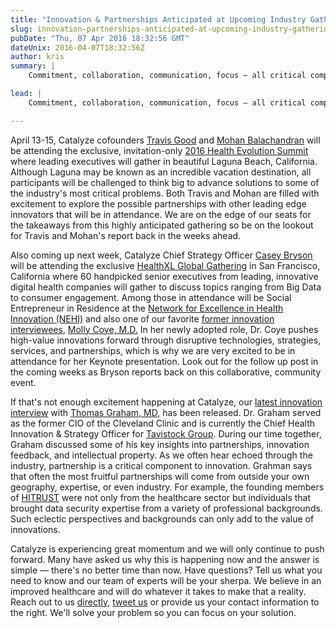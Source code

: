 ```yaml
---
title: "Innovation & Partnerships Anticipated at Upcoming Industry Gatherings"
slug: innovation-partnerships-anticipated-at-upcoming-industry-gatherings
pubDate: "Thu, 07 Apr 2016 18:32:56 GMT"
dateUnix: 2016-04-07T18:32:56Z
author: kris
summary: |
    Commitment, collaboration, communication, focus — all critical compontents to successful strategic partnerships that produce innovation. The Catalyze team is committed to finding other leading companies and individuals to partner with that share the vision of an improved healthcare system. As our [latest innovation interviewee][1] [Thomas Graham, M.D.][2] says, "the folks that are real leaders understand that we have massive challenges. It's not going to be until we recognize and admit them, understand our own limitations, and then really embrace the power of partnership." With that in mind, members of our Leadership team will be heading to explore those potential possibilities next week at some of the most highly anticipated industry gatherings.  

lead: |
    Commitment, collaboration, communication, focus — all critical compontents to successful strategic partnerships that produce innovation. The Catalyze team is committed to finding other leading companies and individuals to partner with that share the vision of an improved healthcare system. As our [latest innovation interviewee][1] [Thomas Graham, M.D.][2] says, "the folks that are real leaders understand that we have massive challenges. It's not going to be until we recognize and admit them, understand our own limitations, and then really embrace the power of partnership." With that in mind, members of our Leadership team will be heading to explore those potential possibilities next week at some of the most highly anticipated industry gatherings.  

---
```

April 13-15, Catalyze cofounders [Travis Good][3] and [Mohan Balachandran][4] will be attending the exclusive, invitation-only [2016 Health Evolution Summit][5] where leading executives will gather in beautiful Laguna Beach, California. Although Laguna may be known as an incredible vacation destination, all participants will be challenged to think big to advance solutions to some of the industry's most critical problems. Both Travis and Mohan are filled with excitement to explore the possible partnerships with other leading edge innovators that will be in attendance. We are on the edge of our seats for the takeaways from this highly anticipated gathering so be on the lookout for Travis and Mohan's report back in the weeks ahead.

Also coming up next week, Catalyze Chief Strategy Officer [Casey Bryson][6] will be attending the exclusive [HealthXL Global Gathering][7] in San Francisco, California where 60 handpicked senior executives from leading, innovative digital health companies will gather to discuss topics ranging from Big Data to consumer engagement. Among those in attendance will be Social Entrepreneur in Residence at the [Network for Excellence in Health Innovation (NEHI)][8] and also one of our favorite [former innovation interviewees][9], [Molly Coye, M.D.][10] In her newly adopted role, Dr. Coye pushes high-value innovations forward through disruptive technologies, strategies, services, and partnerships, which is why we are very excited to be in attendance for her Keynote presentation. Look out for the follow up post in the coming weeks as Bryson reports back on this collaborative, community event.

If that's not enough excitement happening at Catalyze, our [latest innovation interview][1] with [Thomas Graham, MD,][2] has been released. Dr. Graham served as the former CIO of the Cleveland Clinic and is currently the Chief Health Innovation & Strategy Officer for [Tavistock Group][11]. During our time together, Graham discussed some of his key insights into partnerships, innovation feedback, and intellectual property. As we often hear echoed through the industry, partnership is a critical component to innovation. Grahman says that often the most fruitful partnerships will come from outside your own geography, expertise, or even industry. For example, the founding members of [HITRUST][12] were not only from the healthcare sector but individuals that brought data security expertise from a variety of professional backgrounds. Such eclectic perspectives and backgrounds can only add to the value of innovations.

Catalyze is experiencing great momentum and we will only continue to push forward. Many have asked us why this is happening now and the answer is simple — there's no better time than now. Have questions? Tell us what you need to know and our team of experts will be your sherpa. We believe in an improved healthcare and will do whatever it takes to make that a reality. Reach out to us [directly][13], [tweet us][14] or provide us your contact information to the right. We'll solve your problem so you can focus on your solution. 

[1]: https://catalyze.io/innovation/thomas-graham-md
[2]: https://www.linkedin.com/in/thomas-graham-a0165987
[3]: https://catalyze.io/travis
[4]: https://catalyze.io/mohan
[5]: http://www.healthevolutionsummit.com/join-us-in-2016
[6]: https://www.linkedin.com/in/casey-bryson-4223a534
[7]: http://healthxl.co/
[8]: http://www.nehi.net/
[9]: https://catalyze.io/innovation/molly-coye-md
[10]: https://www.linkedin.com/in/molly-coye-921a358
[11]: http://www.tavistock.com/
[12]: https://catalyze.io/hitrust
[13]: mailto:hello%40catalyze.io
[14]: https://twitter.com/catalyzeio
